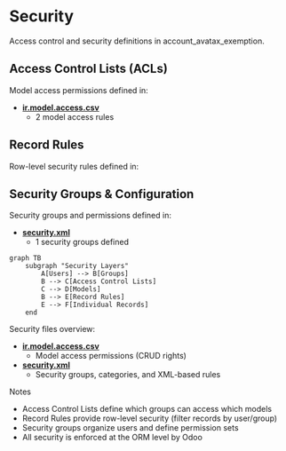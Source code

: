 # Security

Access control and security definitions in account_avatax_exemption.

## Access Control Lists (ACLs)

Model access permissions defined in:
- **[ir.model.access.csv](../account_avatax_exemption/security/ir.model.access.csv)**
  - 2 model access rules

## Record Rules

Row-level security rules defined in:

## Security Groups & Configuration

Security groups and permissions defined in:
- **[security.xml](../account_avatax_exemption/security/security.xml)**
  - 1 security groups defined

```mermaid
graph TB
    subgraph "Security Layers"
        A[Users] --> B[Groups]
        B --> C[Access Control Lists]
        C --> D[Models]
        B --> E[Record Rules]
        E --> F[Individual Records]
    end
```

Security files overview:
- **[ir.model.access.csv](../account_avatax_exemption/security/ir.model.access.csv)**
  - Model access permissions (CRUD rights)
- **[security.xml](../account_avatax_exemption/security/security.xml)**
  - Security groups, categories, and XML-based rules

Notes
- Access Control Lists define which groups can access which models
- Record Rules provide row-level security (filter records by user/group)
- Security groups organize users and define permission sets
- All security is enforced at the ORM level by Odoo

